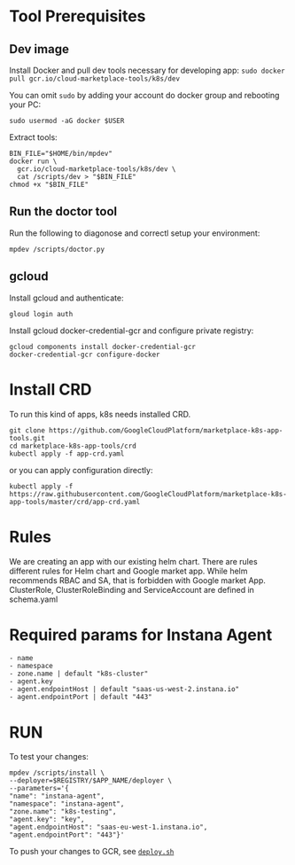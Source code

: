 # Tool Prerequisites

## Dev image
Install Docker and pull dev tools necessary for developing app:
`sudo docker pull gcr.io/cloud-marketplace-tools/k8s/dev`

You can omit `sudo` by adding your account do docker group and rebooting your PC:
```
sudo usermod -aG docker $USER
```

Extract tools:
```
BIN_FILE="$HOME/bin/mpdev"
docker run \
  gcr.io/cloud-marketplace-tools/k8s/dev \
  cat /scripts/dev > "$BIN_FILE"
chmod +x "$BIN_FILE"
```
## Run the doctor tool

Run the following to diagonose and correctl setup your environment:
```
mpdev /scripts/doctor.py
```

## gcloud

Install gcloud and authenticate:
```
gloud login auth
```

Install gcloud docker-credential-gcr and configure private registry:
```
gcloud components install docker-credential-gcr
docker-credential-gcr configure-docker
```

# Install CRD

To run this kind of apps, k8s needs installed CRD.

```
git clone https://github.com/GoogleCloudPlatform/marketplace-k8s-app-tools.git
cd marketplace-k8s-app-tools/crd
kubectl apply -f app-crd.yaml
```
or you can apply configuration directly:
```
kubectl apply -f https://raw.githubusercontent.com/GoogleCloudPlatform/marketplace-k8s-app-tools/master/crd/app-crd.yaml
```

# Rules

We are creating an app with our existing helm chart. There are rules different rules for Helm chart and Google market app. While helm recommends RBAC and SA, that is forbidden with Google market App.
ClusterRole, ClusterRoleBinding and ServiceAccount are defined in schema.yaml

# Required params for Instana Agent

```
- name
- namespace
- zone.name | default "k8s-cluster"
- agent.key
- agent.endpointHost | default "saas-us-west-2.instana.io"
- agent.endpointPort | default "443"
```

# RUN

To test your changes:
```
mpdev /scripts/install \
--deployer=$REGISTRY/$APP_NAME/deployer \
--parameters='{
"name": "instana-agent",
"namespace": "instana-agent",
"zone.name": "k8s-testing",
"agent.key": "key",
"agent.endpointHost": "saas-eu-west-1.instana.io",
"agent.endpointPort": "443"}'
```

To push your changes to GCR, see [`deploy.sh`](deploy.sh)
